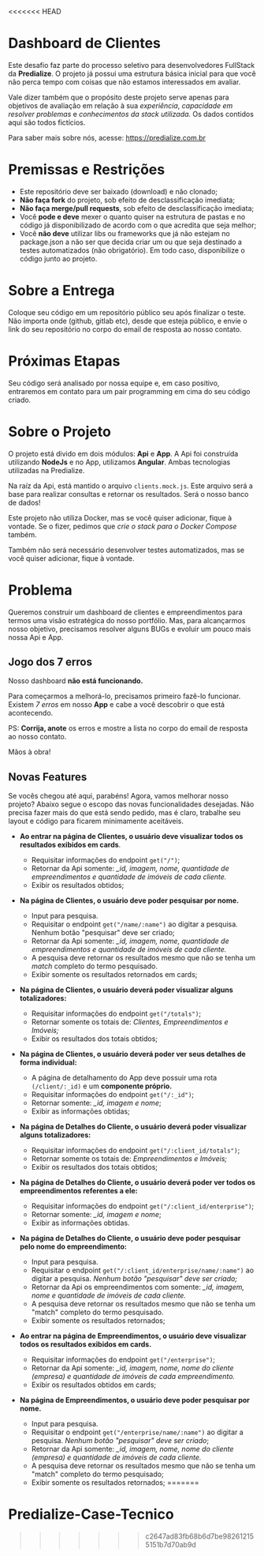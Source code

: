<<<<<<< HEAD
# Dashboard de Clientes

Este desafio faz parte do processo seletivo para desenvolvedores FullStack da **Predialize**. O projeto já possui uma estrutura básica inicial para que você não perca tempo com coisas que não estamos interessados em avaliar.

Vale dizer também que o propósito deste projeto serve apenas para objetivos de avaliação em relação à sua _experiência_, _capacidade em resolver problemas_ e _conhecimentos da stack utilizada._ Os dados contidos aqui são todos fictícios.

Para saber mais sobre nós, acesse: https://predialize.com.br

# Premissas e Restrições

- Este repositório deve ser baixado (download) e não clonado;
- **Não faça fork** do projeto, sob efeito de desclassificação imediata;
- **Não faça merge/pull requests**, sob efeito de desclassificação imediata;
- Você **pode e deve** mexer o quanto quiser na estrutura de pastas e no código já disponibilizado de acordo com o que acredita que seja melhor;
- Você **não deve** utilizar libs ou frameworks que já não estejam no package.json a não ser que decida criar um ou que seja destinado a testes automatizados (não obrigatório). Em todo caso, disponibilize o código junto ao projeto.

# Sobre a Entrega

Coloque seu código em um repositório público seu após finalizar o teste. Não importa onde (github, gitlab etc), desde que esteja público, e envie o link do seu repositório no corpo do email de resposta ao nosso contato.

# Próximas Etapas

Seu código será analisado por nossa equipe e, em caso positivo, entraremos em contato para um pair programming em cima do seu código criado.

# Sobre o Projeto

O projeto está divido em dois módulos: **Api** e **App**. A Api foi construída utilizando **NodeJs** e no App, utilizamos **Angular**. Ambas tecnologias utilizadas na Predialize.

Na raíz da Api, está mantido o arquivo `clients.mock.js`. Este arquivo será a base para realizar consultas e retornar os resultados. Será o nosso banco de dados!

Este projeto não utiliza Docker, mas se você quiser adicionar, fique à vontade. Se o fizer, pedimos que _crie o stack para o Docker Compose_ também.

Também não será necessário desenvolver testes automatizados, mas se você quiser adicionar, fique à vontade.

# Problema

Queremos construir um dashboard de clientes e empreendimentos para termos uma visão estratégica do nosso portfólio. Mas, para alcançarmos nosso objetivo, precisamos resolver alguns BUGs e evoluir um pouco mais nossa Api e App.

## Jogo dos 7 erros

Nosso dashboard **não está funcionando.**

Para começarmos a melhorá-lo, precisamos primeiro fazê-lo funcionar. Existem _7 erros_ em nosso **App** e cabe a você descobrir o que está acontecendo.

PS: **Corrija, anote** os erros e mostre a lista no corpo do email de resposta ao nosso contato.

Mãos à obra!

## Novas Features

Se vocês chegou até aqui, parabéns! Agora, vamos melhorar nosso projeto? Abaixo segue o escopo das novas funcionalidades desejadas. Não precisa fazer mais do que está sendo pedido, mas é claro, trabalhe seu layout e código para ficarem minimamente aceitáveis.

- **Ao entrar na página de Clientes, o usuário deve visualizar todos os resultados exibidos em cards**.
  - Requisitar informações do endpoint `get("/")`;
  - Retornar da Api somente: _\_id, imagem, nome, quantidade de empreendimentos e quantidade de imóveis de cada cliente._
  - Exibir os resultados obtidos;
- **Na página de Clientes, o usuário deve poder pesquisar por nome.**
  - Input para pesquisa.
  - Requisitar o endpoint `get("/name/:name")` ao digitar a pesquisa. Nenhum botão "pesquisar" deve ser criado;
  - Retornar da Api somente: _\_id, imagem, nome, quantidade de empreendimentos e quantidade de imóveis de cada cliente._
  - A pesquisa deve retornar os resultados mesmo que não se tenha um _match_ completo do termo pesquisado.
  - Exibir somente os resultados retornados em cards;
- **Na página de Clientes, o usuário deverá poder visualizar alguns totalizadores:**
  - Requisitar informações do endpoint `get("/totals")`;
  - Retornar somente os totais de: _Clientes, Empreendimentos e Imóveis;_
  - Exibir os resultados dos totais obtidos;
- **Na página de Clientes, o usuário deverá poder ver seus detalhes de forma individual:**

  - A página de detalhamento do App deve possuir uma rota `(/client/:_id)` e um **componente próprio.**
  - Requisitar informações do endpoint `get("/:_id")`;
  - Retornar somente: _\_id, imagem e nome_;
  - Exibir as informações obtidas;

- **Na página de Detalhes do Cliente, o usuário deverá poder visualizar alguns totalizadores:**

  - Requisitar informações do endpoint `get("/:client_id/totals")`;
  - Retornar somente os totais de: _Empreendimentos e Imóveis;_
  - Exibir os resultados dos totais obtidos;

- **Na página de Detalhes do Cliente, o usuário deverá poder ver todos os empreendimentos referentes a ele:**

  - Requisitar informações do endpoint `get("/:client_id/enterprise")`;
  - Retornar somente: _\_id, imagem e nome_;
  - Exibir as informações obtidas.

- **Na página de Detalhes do Cliente, o usuário deve poder pesquisar pelo nome do empreendimento:**

  - Input para pesquisa.
  - Requisitar o endpoint `get("/:client_id/enterprise/name/:name")` ao digitar a pesquisa. _Nenhum botão "pesquisar" deve ser criado;_
  - Retornar da Api os empreendimentos com somente: _\_id, imagem, nome e quantidade de imóveis de cada cliente._
  - A pesquisa deve retornar os resultados mesmo que não se tenha um "match" completo do termo pesquisado.
  - Exibir somente os resultados retornados;

- **Ao entrar na página de Empreendimentos, o usuário deve visualizar todos os resultados exibidos em cards.**

  - Requisitar informações do endpoint `get("/enterprise")`;
  - Retornar da Api somente: _\_id, imagem, nome, nome do cliente (empresa) e quantidade de imóveis de cada empreendimento._
  - Exibir os resultados obtidos em cards;

- **Na página de Empreendimentos, o usuário deve poder pesquisar por nome.**
  - Input para pesquisa.
  - Requisitar o endpoint `get("/enterprise/name/:name")` ao digitar a pesquisa. _Nenhum botão "pesquisar" deve ser criado_;
  - Retornar da Api somente: _\_id, imagem, nome, nome do cliente (empresa) e quantidade de imóveis de cada cliente._
  - A pesquisa deve retornar os resultados mesmo que não se tenha um "match" completo do termo pesquisado;
  - Exibir somente os resultados retornados;
=======
# Predialize-Case-Tecnico
>>>>>>> c2647ad83fb68b6d7be982612155151b7d70ab9d
